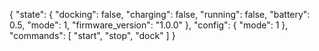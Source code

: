 {
	"state": {
		"docking": false,
		"charging": false,
		"running": false,
		"battery": 0.5,
		"mode": 1,
		"firmware_version": "1.0.0"
	},
	"config": {
		"mode": 1
	},
	"commands": [
		"start",
		"stop",
		"dock"
	]
}